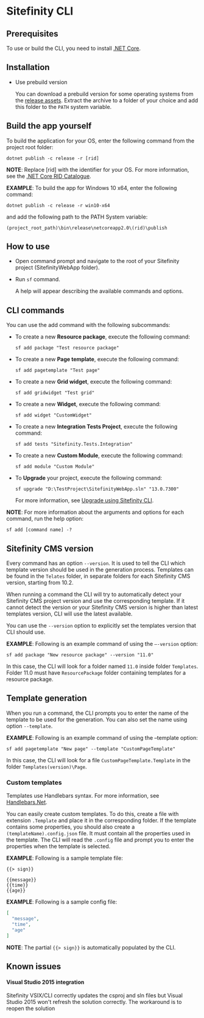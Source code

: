 # Sitefinity CLI

## Prerequisites

  To use or build the CLI, you need to install [.NET Core](https://www.microsoft.com/net/download/windows).

## Installation

* Use prebuild version

  You can download a prebuild version for some operating systems from the [release assets](https://github.com/Sitefinity/Sitefinity-CLI/releases). Extract the archive to a folder of your choice and add this folder to the ```PATH``` system variable.

## Build the app yourself
 
  To build the application for your OS, enter the following command from the project root folder:
  
  ```dotnet publish -c release -r [rid]```
  
  **NOTE**: Replace [rid] with the identifier for your OS. For more information, see the [.NET Core RID Catalogue](https://docs.microsoft.com/en-us/dotnet/core/rid-catalog).
  
  **EXAMPLE**: To build the app for Windows 10 x64, enter the following command:
  
  ```dotnet publish -c release -r win10-x64```
  
  and add the following path to the PATH System variable:
  
  ```(project_root_path)\bin\release\netcoreapp2.0\(rid)\publish```

## How to use

* Open command prompt and navigate to the root of your Sitefinity project (SitefinityWebApp folder).
* Run ```sf``` command. 
  
  A help will appear describing the available commands and options.

## CLI commands

You can use the add command with the following subcommands:

* To create a new **Resource package**, execute the following command:

  ```sf add package "Test resource package"```

* To create a new **Page template**, execute the following command:

  ```sf add pagetemplate "Test page"```

* To create a new **Grid widget**, execute the following command:

  ```sf add gridwidget "Test grid"```

* To create a new **Widget**, execute the following command:

  ```sf add widget "CustomWidget"```
  
* To create a new **Integration Tests Project**, execute the following command:

  ```sf add tests "Sitefinity.Tests.Integration"```
  
* To create a new **Custom Module**, execute the following command:

  ```sf add module "Custom Module"```

* To **Upgrade** your project, execute the following command:


  ```sf upgrade "D:\TestProject\SitefinityWebApp.sln" "13.0.7300"```
  
  For more information, see [Upgrade using Sitefinity CLI](https://www.progress.com/documentation/sitefinity-cms/upgrade-using-sitefinity-cli).
   

**NOTE**: For more information about the arguments and options for each command, run the help option:

```sf add [command name] -?```

## Sitefinity CMS version

Every command has an option ```--version```. It is used to tell the CLI which template version should be used in the generation process. Templates can be found in the ```Telates``` folder, in separate folders for each Sitefinity CMS version, starting from 10.2.

When running a command the CLI will try to automatically detect your Sitefinity CMS project version and use the corresponding template. If it cannot detect the version or your Sitefinity CMS version is higher than latest templates version, CLI will use the latest available. 

You can use the ```--version``` option to explicitly set the templates version that CLI should use.

**EXAMPLE**: Following is an example command of using the ```–-version``` option:
```
sf add package "New resource package" --version "11.0"
```
In this case, the CLI will look for a folder named ```11.0``` inside folder ```Templates```. Folder 11.0 must have ```ResourcePackage``` folder containing templates for a resource package.

## Template generation

When you run a command, the CLI prompts you to enter the name of the template to be used for the generation. You can also set the name using option ```--template```.

**EXAMPLE**: Following is an example command of using the –template option:
```
sf add pagetemplate "New page" --template "CustomPageTemplate"
```
In this case, the CLI will look for a file ```CustomPageTemplate.Template``` in the folder ```Templates(version)\Page```.

### Custom templates

Templates use Handlebars syntax. For more information, see [Handlebars.Net](https://github.com/rexm/Handlebars.Net).

You can easily create custom templates. To do this, create a file with extension ```.Template``` and place it in the corresponding folder. If the template contains some properties, you should also create a ```(templateName).config.json``` file. It must contain all the properties used in the template. The CLI will read the ```.config``` file and prompt you to enter the properties when the template is selected.

**EXAMPLE**: Following is a sample template file:
```
{{> sign}}

{{message}}
{{time}}
{{age}}
```

**EXAMPLE**: Following is a sample config file:
```json
[
  "message",
  "time",
  "age"
]
```
**NOTE**: The partial ```{{> sign}}``` is automatically populated by the CLI.

## Known issues
#### Visual Studio 2015 integration
Sitefinity VSIX/CLI correctly updates the csproj and sln files but Visual Studio 2015 won't refresh the solution correctly. 
The workaround is to reopen the solution
